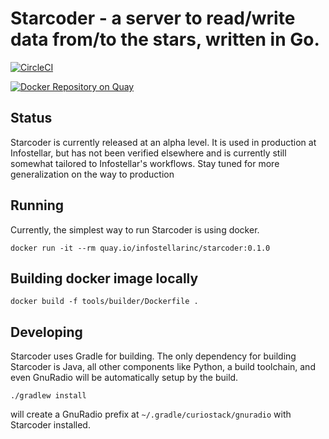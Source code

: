 # Starcoder - a server to read/write data from/to the stars, written in Go.

[![CircleCI](https://circleci.com/gh/infostellarinc/starcoder/tree/master.svg?style=svg)](https://circleci.com/gh/infostellarinc/starcoder/tree/master)

[![Docker Repository on Quay](https://quay.io/repository/infostellarinc/starcoder/status "Docker Repository on Quay")](https://quay.io/repository/infostellarinc/starcoder)

## Status

Starcoder is currently released at an alpha level. It is used in production at Infostellar, but has not
been verified elsewhere and is currently still somewhat tailored to Infostellar's workflows.
Stay tuned for more generalization on the way to production

## Running

Currently, the simplest way to run Starcoder is using docker.

```shell
docker run -it --rm quay.io/infostellarinc/starcoder:0.1.0
```

## Building docker image locally

```shell
docker build -f tools/builder/Dockerfile .
```

## Developing

Starcoder uses Gradle for building. The only dependency for building Starcoder is Java, all other components
like Python, a build toolchain, and even GnuRadio will be automatically setup by the build.

```shell
./gradlew install
```

will create a GnuRadio prefix at `~/.gradle/curiostack/gnuradio` with Starcoder installed.
